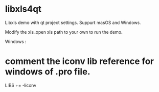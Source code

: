 # libxls4qt

Libxls demo with qt project settings.
Suppurt masOS and Windows.

Modify the xls_open xls path to your own to run the demo.

Windows : 
# comment the iconv lib reference for windows of .pro file.
LIBS += -liconv
